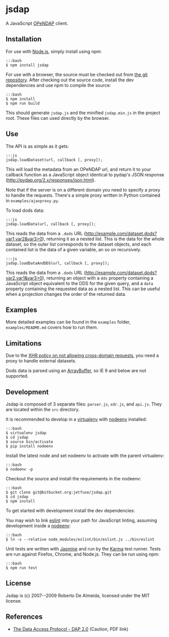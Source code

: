 # jsdap

A JavaScript [OPeNDAP](http://www.opendap.org/) client.

## Installation

For use with [Node.js](https://nodejs.org/en/), simply install using npm:

    :::bash
    $ npm install jsdap

For use with a browser, the source must be checked out from [the git repository](https://bitbucket.org/jetfuse/jsdap). After checking out the source code, install the dev dependencies and use npm to compile the source:

    :::bash
    $ npm install
    $ npm run build

This should generate `jsdap.js` and the minified `jsdap.min.js` in the project root. These files can used directly by the browser.

## Use

The API is as simple as it gets:

    :::js
    jsdap.loadDataset(url, callback [, proxy]);

This will load the metadata from an OPeNDAP url, and return it to your callback function as a JavaScript object identical to pydap's JSON response (http://pydap.org/2.x/responses/json.html).

Note that if the server is on a different domain you need to specify a proxy to handle the requests. There's a simple proxy written in Python contained in `examples/ajaxproxy.py`.

To load dods data:

    :::js
    jsdap.loadData(url, callback [, proxy]);

This reads the data from a `.dods` URL (http://example.com/dataset.dods?var1,var2&var3>0), returning it as a nested list. This is the data for the whole dataset, so the outer list corresponds to the dataset objects, and each contained list is the data of a given variable, an so on recursively.

    :::js
    jsdap.loadDataAndDDS(url, callback [, proxy]);

This reads the data from a `.dods` URL (http://example.com/dataset.dods?var2,var1&var3>0), returning an object with a `dds` property containing a JavaScript object equivalent to the DDS for the given query, and a `data` property containing the requested data as a nested list. This can be useful when a projection changes the order of the returned data.

## Examples

More detailed examples can be found in the `examples` folder, `examples/README.md` covers how to run them.

## Limitations

Due to the [XHR policy on not allowing cross-domain requests](https://developer.mozilla.org/en-US/docs/Web/Security/Same-origin_policy), you need a proxy to handle external datasets.

Dods data is parsed using an [ArrayBuffer](https://developer.mozilla.org/en-US/docs/Web/JavaScript/Reference/Global_Objects/ArrayBuffer), so IE 9 and below are not supported.

## Development

Jsdap is composed of 3 separate files: `parser.js`, `xdr.js`, and `api.js`. They are located within the `src` directory.

It is recommended to develop in a [virtualenv](https://virtualenv.pypa.io/) with [nodeenv](https://github.com/ekalinin/nodeenv) installed:

    :::bash
    $ virtualenv jsdap
    $ cd jsdap
    $ source bin/activate
    $ pip install nodeenv

Install the latest node and set nodeenv to activate with the parent virtualenv:

    :::bash
    $ nodeenv -p

Checkout the source and install the requirements in the nodeenv:

    :::bash
    $ git clone git@bitbucket.org:jetfuse/jsdap.git
    $ cd jsdap
    $ npm install

To get started with development install the dev dependencies:

You may wish to link [eslint](http://eslint.org/) into your path for JavaScript linting, assuming development inside a [nodeenv](https://github.com/ekalinin/nodeenv):

    :::bash
    $ ln -s --relative node_modules/eslint/bin/eslint.js ../bin/eslint


Unit tests are written with [Jasmine](http://jasmine.github.io/) and run by the [Karma](http://karma-runner.github.io) test runner. Tests are run against Firefox, Chrome, and Node.js. They can be run using npm:

    :::bash
    $ npm run test

## License

Jsdap is (c) 2007--2009 Roberto De Almeida, licensed under the MIT license.

## References

* [The Data Access Protocol - DAP 2.0](https://earthdata.nasa.gov/files/ESE-RFC-004v1.1.pdf) (Caution, PDF link)
